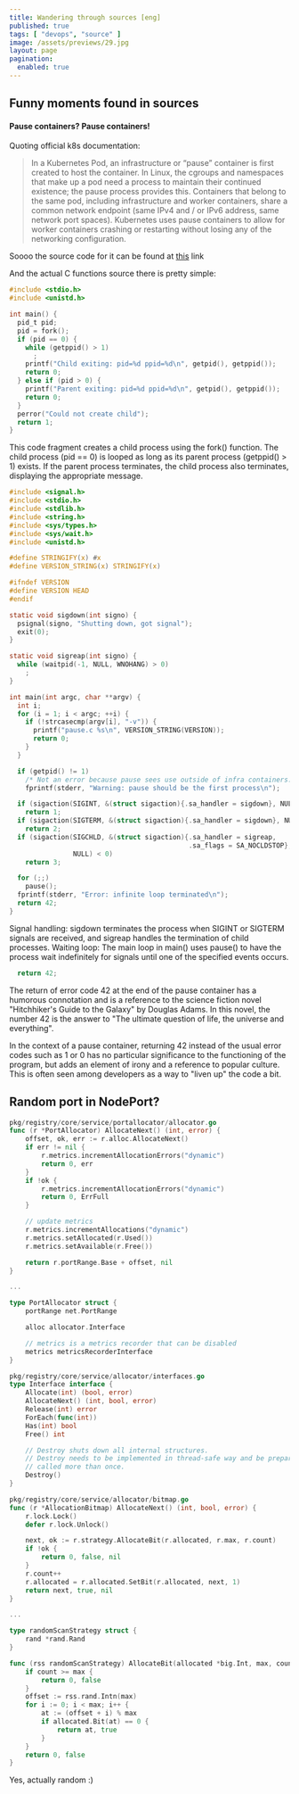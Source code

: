 ```yaml
---
title: Wandering through sources [eng]
published: true
tags: [ "devops", "source" ]
image: /assets/previews/29.jpg
layout: page
pagination: 
  enabled: true
---
```


## [](#header-2)Funny moments found in sources

#### [](#header-4)Pause containers? Pause containers!

Quoting official k8s documentation:
> In a Kubernetes Pod, an infrastructure or “pause” container is first created to host the container. In Linux, the cgroups and namespaces that make up a pod need a process to maintain their continued existence; the pause process provides this. Containers that belong to the same pod, including infrastructure and worker containers, share a common network endpoint (same IPv4 and / or IPv6 address, same network port spaces). Kubernetes uses pause containers to allow for worker containers crashing or restarting without losing any of the networking configuration.

Soooo the source code for it can be found at [this](https://github.com/kubernetes/kubernetes/tree/master/build/pause) link

And the actual C functions source there is pretty simple:
```c
#include <stdio.h>
#include <unistd.h>

int main() {
  pid_t pid;
  pid = fork();
  if (pid == 0) {
    while (getppid() > 1)
      ;
    printf("Child exiting: pid=%d ppid=%d\n", getpid(), getppid());
    return 0;
  } else if (pid > 0) {
    printf("Parent exiting: pid=%d ppid=%d\n", getpid(), getppid());
    return 0;
  }
  perror("Could not create child");
  return 1;
}
```
This code fragment creates a child process using the fork() function.
The child process (pid == 0) is looped as long as its parent process (getppid() > 1) exists.
If the parent process terminates, the child process also terminates, displaying the appropriate message.

```c
#include <signal.h>
#include <stdio.h>
#include <stdlib.h>
#include <string.h>
#include <sys/types.h>
#include <sys/wait.h>
#include <unistd.h>

#define STRINGIFY(x) #x
#define VERSION_STRING(x) STRINGIFY(x)

#ifndef VERSION
#define VERSION HEAD
#endif

static void sigdown(int signo) {
  psignal(signo, "Shutting down, got signal");
  exit(0);
}

static void sigreap(int signo) {
  while (waitpid(-1, NULL, WNOHANG) > 0)
    ;
}

int main(int argc, char **argv) {
  int i;
  for (i = 1; i < argc; ++i) {
    if (!strcasecmp(argv[i], "-v")) {
      printf("pause.c %s\n", VERSION_STRING(VERSION));
      return 0;
    }
  }

  if (getpid() != 1)
    /* Not an error because pause sees use outside of infra containers. */
    fprintf(stderr, "Warning: pause should be the first process\n");

  if (sigaction(SIGINT, &(struct sigaction){.sa_handler = sigdown}, NULL) < 0)
    return 1;
  if (sigaction(SIGTERM, &(struct sigaction){.sa_handler = sigdown}, NULL) < 0)
    return 2;
  if (sigaction(SIGCHLD, &(struct sigaction){.sa_handler = sigreap,
                                             .sa_flags = SA_NOCLDSTOP},
                NULL) < 0)
    return 3;

  for (;;)
    pause();
  fprintf(stderr, "Error: infinite loop terminated\n");
  return 42;
}
```

Signal handling: sigdown terminates the process when SIGINT or SIGTERM signals are received, and sigreap handles the termination of child processes.
Waiting loop: The main loop in main() uses pause() to have the process wait indefinitely for signals until one of the specified events occurs.


```c
  return 42;
```
The return of error code 42 at the end of the pause container has a humorous connotation and is a reference to the science fiction novel "Hitchhiker's Guide to the Galaxy" by Douglas Adams. In this novel, the number 42 is the answer to "The ultimate question of life, the universe and everything".

In the context of a pause container, returning 42 instead of the usual error codes such as 1 or 0 has no particular significance to the functioning of the program, but adds an element of irony and a reference to popular culture. This is often seen among developers as a way to "liven up" the code a bit.

## [](#header-2)Random port in NodePort?
```go
pkg/registry/core/service/portallocator/allocator.go
func (r *PortAllocator) AllocateNext() (int, error) {
	offset, ok, err := r.alloc.AllocateNext()
	if err != nil {
		r.metrics.incrementAllocationErrors("dynamic")
		return 0, err
	}
	if !ok {
		r.metrics.incrementAllocationErrors("dynamic")
		return 0, ErrFull
	}

	// update metrics
	r.metrics.incrementAllocations("dynamic")
	r.metrics.setAllocated(r.Used())
	r.metrics.setAvailable(r.Free())

	return r.portRange.Base + offset, nil
}

...

type PortAllocator struct {
	portRange net.PortRange

	alloc allocator.Interface

	// metrics is a metrics recorder that can be disabled
	metrics metricsRecorderInterface
}
```

```go
pkg/registry/core/service/allocator/interfaces.go
type Interface interface {
	Allocate(int) (bool, error)
	AllocateNext() (int, bool, error)
	Release(int) error
	ForEach(func(int))
	Has(int) bool
	Free() int

	// Destroy shuts down all internal structures.
	// Destroy needs to be implemented in thread-safe way and be prepared for being
	// called more than once.
	Destroy()
}
```

```go
pkg/registry/core/service/allocator/bitmap.go
func (r *AllocationBitmap) AllocateNext() (int, bool, error) {
	r.lock.Lock()
	defer r.lock.Unlock()

	next, ok := r.strategy.AllocateBit(r.allocated, r.max, r.count)
	if !ok {
		return 0, false, nil
	}
	r.count++
	r.allocated = r.allocated.SetBit(r.allocated, next, 1)
	return next, true, nil
}

...

type randomScanStrategy struct {
	rand *rand.Rand
}

func (rss randomScanStrategy) AllocateBit(allocated *big.Int, max, count int) (int, bool) {
	if count >= max {
		return 0, false
	}
	offset := rss.rand.Intn(max)
	for i := 0; i < max; i++ {
		at := (offset + i) % max
		if allocated.Bit(at) == 0 {
			return at, true
		}
	}
	return 0, false
}
```

Yes, actually random :)
